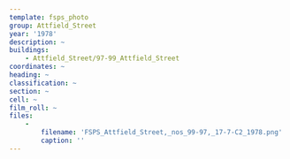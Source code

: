 ```yaml
---
template: fsps_photo
group: Attfield_Street
year: '1978'
description: ~
buildings:
    - Attfield_Street/97-99_Attfield_Street
coordinates: ~
heading: ~
classification: ~
section: ~
cell: ~
film_roll: ~
files:
    -
        filename: 'FSPS_Attfield_Street,_nos_99-97,_17-7-C2_1978.png'
        caption: ''
---
```

